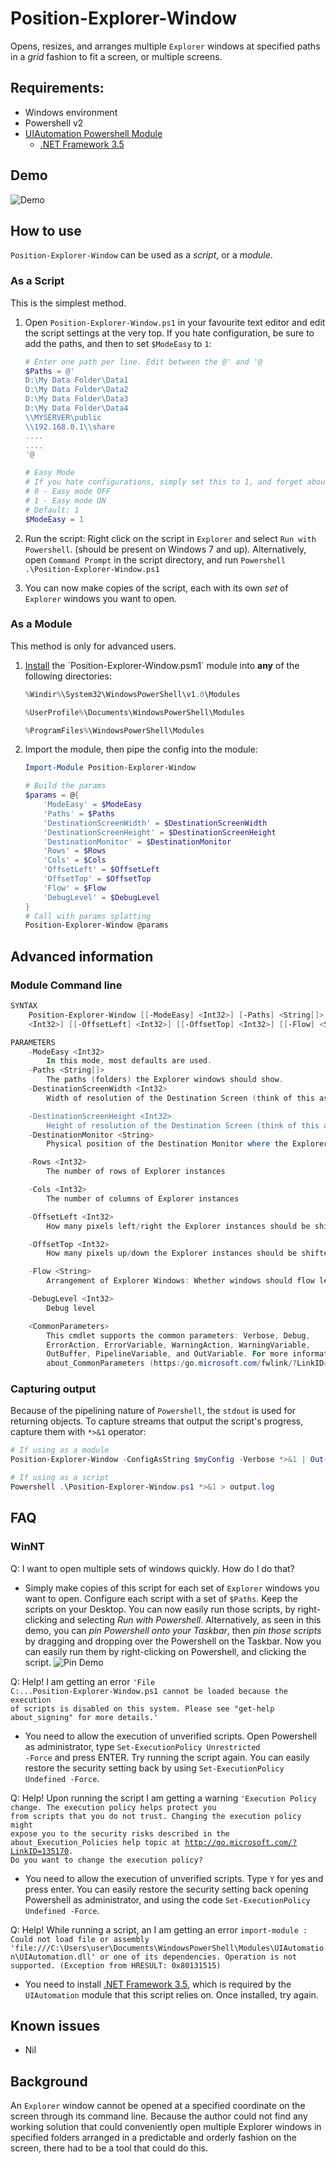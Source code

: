# Position-Explorer-Window

Opens, resizes, and arranges multiple `Explorer` windows at specified paths in a *grid* fashion to fit a screen, or multiple screens.

## Requirements:
- Windows environment
- Powershell v2
- [UIAutomation Powershell Module](https://uiautomation.codeplex.com/releases/view/125358 "UIAutomation Powershell Module Download")
    - [.NET Framework 3.5](https://www.microsoft.com/en-sg/download/details.aspx?id=21 "Microsoft .NET Framework 3.5 Download")

## Demo
![Demo](https://github.com/leojonathanoh/Position-Explorer-Window/raw/master/images/preview-demo.gif "Demo of Position-Explorer-Window")

## How to use
`Position-Explorer-Window` can be used as a *script*, or a *module*.
### As a Script
This is the simplest method.
1. Open `Position-Explorer-Window.ps1` in your favourite text editor and edit the script settings at the very top. If you hate configuration, be sure to add the paths, and then to set `$ModeEasy` to `1`:

    ```powershell
    # Enter one path per line. Edit between the @' and '@
    $Paths = @'
    D:\My Data Folder\Data1
    D:\My Data Folder\Data2
    D:\My Data Folder\Data3
    D:\My Data Folder\Data4
    \\MYSERVER\public
    \\192.168.0.1\\share
    ....
    ....
    '@

    # Easy Mode
    # If you hate configurations, simply set this to 1, and forget about everything below
    # 0 - Easy mode OFF
    # 1 - Easy mode ON
    # Default: 1
    $ModeEasy = 1
    ```


2. Run the script: Right click on the script in `Explorer` and select <code>Run with Powershell</code>. (should be present on Windows 7 and up). Alternatively, open `Command Prompt` in the script directory, and run <code>Powershell .\Position-Explorer-Window.ps1</code>

3. You can now make copies of the script, each with its own *set* of `Explorer` windows you want to open.

### As a Module
This method is only for advanced users.
1. [Install](https://msdn.microsoft.com/en-us/library/dd878350(v=vs.85).aspx) the `Position-Explorer-Window.psm1` module into **any** of the following directories:
    ```powershell
    %Windir%\System32\WindowsPowerShell\v1.0\Modules

    %UserProfile%\Documents\WindowsPowerShell\Modules

    %ProgramFiles%\WindowsPowerShell\Modules
    ```


2. Import the module, then pipe the config into the module:
    ```powershell
    Import-Module Position-Explorer-Window

    # Build the params
    $params = @{
        'ModeEasy' = $ModeEasy
        'Paths' = $Paths
        'DestinationScreenWidth' = $DestinationScreenWidth
        'DestinationScreenHeight' = $DestinationScreenHeight
        'DestinationMonitor' = $DestinationMonitor
        'Rows' = $Rows
        'Cols' = $Cols
        'OffsetLeft' = $OffsetLeft
        'OffsetTop' = $OffsetTop
        'Flow' = $Flow
        'DebugLevel' = $DebugLevel
    }
    # Call with params splatting
    Position-Explorer-Window @params
    ```
## Advanced information
### Module Command line
```powershell 
SYNTAX
    Position-Explorer-Window [[-ModeEasy] <Int32>] [-Paths] <String[]> [[-DestinationScreenWidth] <Int32>] [[-DestinationScreenHeight] <Int32>] [-DestinationMonitor] <String> [[-Rows] <Int32>] [[-Cols]
    <Int32>] [[-OffsetLeft] <Int32>] [[-OffsetTop] <Int32>] [[-Flow] <String>] [[-DebugLevel] <Int32>] [<CommonParameters>]

PARAMETERS
    -ModeEasy <Int32>
        In this mode, most defaults are used.
    -Paths <String[]>
        The paths (folders) the Explorer windows should show.
    -DestinationScreenWidth <Int32>
        Width of resolution of the Destination Screen (think of this as block of pixels, and not necesarily a Monitor's resolution) where the Explorer windows will reside.

    -DestinationScreenHeight <Int32>
        Height of resolution of the Destination Screen (think of this as block of pixels, and not necesarily a Monitor's resolution) where the Explorer windows will reside.
    -DestinationMonitor <String>
        Physical position of the Destination Monitor where the Explorer windows will open

    -Rows <Int32>
        The number of rows of Explorer instances

    -Cols <Int32>
        The number of columns of Explorer instances

    -OffsetLeft <Int32>
        How many pixels left/right the Explorer instances should be shifted from the Top-Left Corner(0,0) of the Destination Monitor. Useful in the case of multiple-monitor setups.

    -OffsetTop <Int32>
        How many pixels up/down the Explorer instances should be shifted from the Top-Left Corner(0,0) of the Destination Monitor. Useful in the case of multiple-monitor setups.

    -Flow <String>
        Arrangement of Explorer Windows: Whether windows should flow left-to-right, or top-down fashion

    -DebugLevel <Int32>
        Debug level

    <CommonParameters>
        This cmdlet supports the common parameters: Verbose, Debug,
        ErrorAction, ErrorVariable, WarningAction, WarningVariable,
        OutBuffer, PipelineVariable, and OutVariable. For more information, see
        about_CommonParameters (https:/go.microsoft.com/fwlink/?LinkID=113216).
```

### Capturing output
Because of the pipelining nature of `Powershell`, the `stdout` is used for returning objects. To capture streams that output the script's progress, capture them with `*>&1` operator:
```powershell
# If using as a module
Position-Explorer-Window -ConfigAsString $myConfig -Verbose *>&1 | Out-File -FilePath ./output.log

# If using as a script
Powershell .\Position-Explorer-Window.ps1 *>&1 > output.log
```

## FAQ 
### WinNT
Q: I want to open multiple sets of windows quickly. How do I do that?
- Simply make copies of this script for each set of `Explorer` windows you want to open. Configure each script with a set of `$Paths`. Keep the scripts on your Desktop. You can now easily run those scripts, by right-clicking and selecting *Run with Powershell*.
Alternatively, as seen in this demo, you can *pin Powershell onto your Taskbar*, then *pin those scripts* by dragging and dropping over the Powershell on the Taskbar. Now you can easily run them by right-clicking on Powershell, and clicking the script. 
![Pin Demo](https://github.com/leojonathanoh/Position-Explorer-Window/raw/master/images/pin-demo.gif "Demo of Position-Explorer-Window")
    

Q: Help! I am getting an error <code>'File C:\...Position-Explorer-Window.ps1 cannot be loaded because the execution of scripts is disabled on this system. Please see "get-help about_signing" for more details.'</code>
- You need to allow the execution of unverified scripts. Open Powershell as administrator, type <code>Set-ExecutionPolicy Unrestricted -Force</code> and press ENTER. Try running the script again. You can easily restore the security setting back by using <code>Set-ExecutionPolicy Undefined -Force</code>.

Q: Help! Upon running the script I am getting a warning <code>'Execution Policy change. The execution policy helps protect you from scripts that you do not trust. Changing the execution policy might expose you to the security risks described in the about_Execution_Policies help topic at http://go.microsoft.com/?LinkID=135170. Do you want to change the execution policy?</code>
- You need to allow the execution of unverified scripts. Type <code>Y</code> for yes and press enter. You can easily restore the security setting back opening Powershell as administrator, and using the code <code>Set-ExecutionPolicy Undefined -Force</code>.

Q: Help! While running a script, an I am getting an error `import-module : Could not load file or assembly 'file:///C:\Users\user\Documents\WindowsPowerShell\Modules\UIAutomation\UIAutomation.dll' or one of its dependencies.
Operation is not supported. (Exception from HRESULT: 0x80131515)`
- You need to install [.NET Framework 3.5](https://www.microsoft.com/en-sg/download/details.aspx?id=21 "Microsoft .NET Framework 3.5 Download"), which is required by the `UIAutomation` module that this script relies on. Once installed, try again.
## Known issues
- Nil

## Background
An `Explorer` window cannot be opened at a specified coordinate on the screen through its command line. Because the author could not find any working solution that could conveniently open multiple Explorer windows in specified folders arranged in a predictable and orderly fashion on the screen, there had to be a tool that could do this.